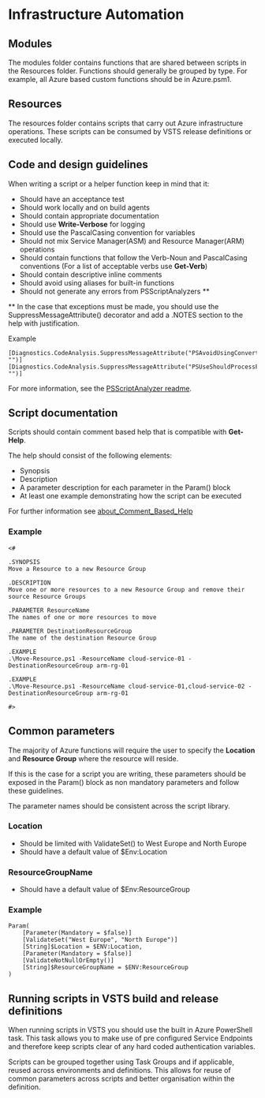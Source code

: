 # Infrastructure Automation

## Modules
The modules folder contains functions that are shared between scripts in the Resources folder. Functions should generally be grouped by type. For example, all Azure based custom functions should be in Azure.psm1.

## Resources
The resources folder contains scripts that carry out Azure infrastructure operations. These scripts can be consumed by VSTS release definitions or executed locally.

## Code and design guidelines

When writing a script or a helper function keep in mind that it:

* Should have an acceptance test
* Should work locally and on build agents
* Should contain appropriate documentation
* Should use **Write-Verbose** for logging
* Should use the PascalCasing convention for variables
* Should not mix Service Manager(ASM) and Resource Manager(ARM) operations
* Should contain functions that follow the Verb-Noun and PascalCasing conventions (For a list of acceptable verbs use **Get-Verb**)
* Should contain descriptive inline comments
* Should avoid using aliases for built-in functions
* Should not generate any errors from PSScriptAnalyzers **

** In the case that exceptions must be made, you should use the SuppressMessageAttribute() decorator and add a .NOTES section to the help with justification.

Example
```
[Diagnostics.CodeAnalysis.SuppressMessageAttribute("PSAvoidUsingConvertToSecureStringWithPlainText", "")]
[Diagnostics.CodeAnalysis.SuppressMessageAttribute("PSUseShouldProcessForStateChangingFunctions", "")]
```
For more information, see the [PSScriptAnalyzer readme](https://github.com/PowerShell/PSScriptAnalyzer#suppressing-rules).

## Script documentation
Scripts should contain comment based help that is compatible with **Get-Help**.

The help should consist of the following elements:
* Synopsis
* Description
* A parameter description for each parameter in the Param() block
* At least one example demonstrating how the script can be executed

For further information see [about_Comment_Based_Help](https://github.com/PowerShell/PowerShell-Docs/blob/staging/reference/5.1/Microsoft.PowerShell.Core/About/about_Comment_Based_Help.md)

### Example
```
<#

.SYNOPSIS
Move a Resource to a new Resource Group

.DESCRIPTION
Move one or more resources to a new Resource Group and remove their source Resource Groups

.PARAMETER ResourceName
The names of one or more resources to move

.PARAMETER DestinationResourceGroup
The name of the destination Resource Group

.EXAMPLE
.\Move-Resource.ps1 -ResourceName cloud-service-01 -DestinationResourceGroup arm-rg-01

.EXAMPLE
.\Move-Resource.ps1 -ResourceName cloud-service-01,cloud-service-02 -DestinationResourceGroup arm-rg-01

#>
```

## Common parameters
The majority of Azure functions will require the user to specify the **Location** and **Resource Group** where the resource will reside.

If this is the case for a script you are writing, these parameters should be exposed in the Param() block as non mandatory parameters and follow these guidelines.

The parameter names should be consistent across the script library.

### Location

* Should be limited with ValidateSet() to West Europe and North Europe
* Should have a default value of $Env:Location

### ResourceGroupName

* Should have a default value of $Env:ResourceGroup

### Example
```
Param(
    [Parameter(Mandatory = $false)]
    [ValidateSet("West Europe", "North Europe")]
    [String]$Location = $ENV:Location,
    [Parameter(Mandatory = $false)]
    [ValidateNotNullOrEmpty()]
    [String]$ResourceGroupName = $ENV:ResourceGroup    
)
```

## Running scripts in VSTS build and release definitions
When running scripts in VSTS you should use the built in Azure PowerShell task. This task allows you to make use of pre configured Service Endpoints and therefore keep scripts clear of any hard coded authentication variables.

Scripts can be grouped together using Task Groups and if applicable, reused across environments and definitions. This allows for reuse of common parameters across scripts and better organisation within the definition.
